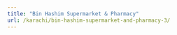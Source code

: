 ```yaml
---
title: "Bin Hashim Supermarket & Pharmacy"
url: /karachi/bin-hashim-supermarket-and-pharmacy-3/
---
```

